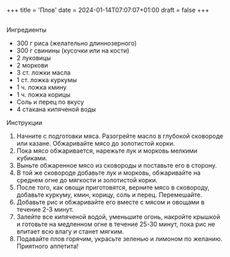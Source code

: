 +++
title = 'Плов'
date = 2024-01-14T07:07:07+01:00
draft = false
+++
## 
Ингредиенты

- 300 г риса (желательно длиннозерного)
- 300 г свинины (кусочки или на кости)
- 2 луковицы
- 2 моркови
- 3 ст. ложки масла
- 1 ст. ложка куркумы
- 1 ч. ложка кмину
- 1 ч. ложка корицы
- Соль и перец по вкусу
- 4 стакана кипяченой воды

Инструкции

1. Начните с подготовки мяса. Разогрейте масло в глубокой сковороде или казане. Обжаривайте мясо до золотистой корки.
2. Пока мясо обжаривается, нарежьте лук и морковь мелкими кубиками.
3. Выньте обжаренное мясо из сковороды и поставьте его в сторону.
4. В той же сковороде добавьте лук и морковь, обжаривайте на среднем огне до мягкости и золотистой корки.
5. После того, как овощи приготовятся, верните мясо в сковороду, добавьте куркуму, кмин, корицу, соль и перец. Перемешайте.
6. Добавьте рис и обжаривайте его вместе с мясом и овощами в течение 2-3 минут.
7. Залейте все кипяченой водой, уменьшите огонь, накройте крышкой и готовьте на медленном огне в течение 25-30 минут, пока рис не впитает всю влагу и станет мягким.
8. Подавайте плов горячим, украсьте зеленью и лимоном по желанию. Приятного аппетита!